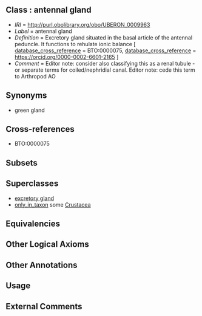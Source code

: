 
## Class : antennal gland

 * *IRI* = http://purl.obolibrary.org/obo/UBERON_0009963
 * *Label* = antennal gland
 * *Definition* = Excretory gland situated in the basal article of the antennal peduncle. It functions to rehulate ionic balance [ [database_cross_reference](../../ef/oboInOwl#hasDbXref.md) = BTO:0000075, [database_cross_reference](../../ef/oboInOwl#hasDbXref.md) = https://orcid.org/0000-0002-6601-2165 ]
 * *Comment* = Editor note: consider also classifying this as a renal tubule - or separate terms for coiled/nephridial canal. Editor note: cede this term to Arthropod AO

## Synonyms

 * green gland

## Cross-references

 * BTO:0000075

## Subsets


## Superclasses

 * [excretory gland](../../UBERON/62/UBERON_0009962.md)
 * [only_in_taxon](../../RO/60/RO_0002160.md) some [Crustacea](../../NCBITaxon/57/NCBITaxon_6657.md)

## Equivalencies


## Other Logical Axioms


## Other Annotations


## Usage


## External Comments

